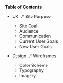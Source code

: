 **Table of Contents**

* UX
..* Site Purpose
  * Site Goal
  * Audience
  * Communication
  * Current User Goals
  * New User Goals
 
* Design
..* Wireframes
  * Color Scheme
  * Typography
  * Imagery
